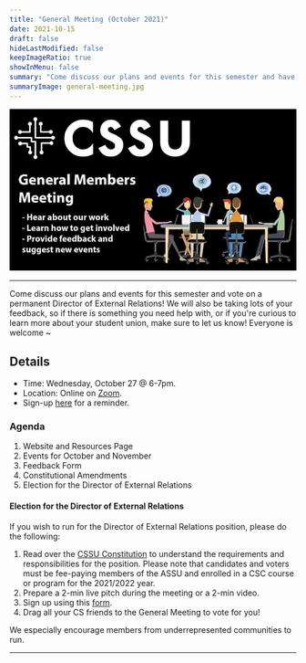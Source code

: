 ```yaml
---
title: "General Meeting (October 2021)"
date: 2021-10-15
draft: false
hideLastModified: false
keepImageRatio: true
showInMenu: false
summary: "Come discuss our plans and events for this semester and have your say!"
summaryImage: general-meeting.jpg
---
```


![Poster for the General Meeting](general-meeting.jpg)

---

Come discuss our plans and events for this semester and vote on a permanent Director of External Relations! We will also be taking lots of your feedback, so if there is something you need help with, or if you're curious to learn more about your student union, make sure to let us know! Everyone is welcome ~

## Details

- Time: Wednesday, October 27 @ 6-7pm.
- Location: Online on [Zoom](https://utoronto.zoom.us/j/88396113462).
- Sign-up [here](https://forms.gle/v5FkCiY4Sw3kMfL69) for a reminder.

### Agenda

1. Website and Resources Page
2. Events for October and November
3. Feedback Form
4. Constitutional Amendments
5. Election for the Director of External Relations

#### Election for the Director of External Relations

If you wish to run for the Director of External Relations position, please do the following:

1. Read over the [CSSU Constitution](https://drive.google.com/file/d/1BtoaF5GL-9pxtXPqgN0domckNSJyOE3V/view) to understand the requirements and responsibilities for the position. Please note that candidates and voters must be fee-paying members of the ASSU and enrolled in a CSC course or program for the 2021/2022 year.
2. Prepare a 2-min live pitch during the meeting or a 2-min video.
3. Sign up using this [form](https://forms.gle/kteJQBU4JS33iCbW6).
4. Drag all your CS friends to the General Meeting to vote for you!

We especially encourage members from underrepresented communities to run.

---
